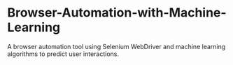 # Browser-Automation-with-Machine-Learning
A browser automation tool using Selenium WebDriver and machine learning algorithms to predict user interactions.
